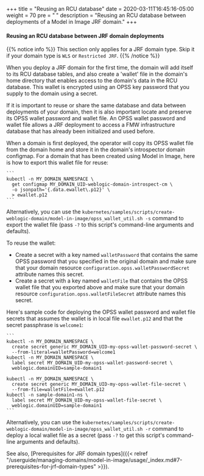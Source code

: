 +++
title = "Reusing an RCU database"
date = 2020-03-11T16:45:16-05:00
weight = 70
pre = "<b> </b>"
description = "Reusing an RCU database between deployments of a Model in Image JRF domain."
+++

#### Reusing an RCU database between JRF domain deployments

{{% notice info %}} This section only applies for a JRF domain type. Skip it if your domain type is `WLS` or `Restricted JRF`.
{{% /notice %}}

When you deploy a JRF domain for the first time, the domain will add itself to its RCU database tables, and also create a 'wallet' file in the domain's home directory that enables access to the domain's data in the RCU database. This wallet is encrypted using an OPSS key password that you supply to the domain using a secret.

If it is important to reuse or share the same database and data between deployments of your domain, then it is also important locate and preserve its OPSS wallet password and wallet file. An OPSS wallet password and wallet file allows a JRF deployment to access a FMW infrastructure database that has already been initialized and used before.

When a domain is first deployed, the operator will copy its OPSS wallet file from the domain home and store it in the domain's introspector domain configmap. For a domain that has been created using Model in Image, here is how to export this wallet file for reuse:

    ```
    kubectl -n MY_DOMAIN_NAMESPACE \
      get configmap MY_DOMAIN_UID-weblogic-domain-introspect-cm \
      -o jsonpath='{.data.ewallet\.p12}' \
      > ewallet.p12
    ```

Alternatively, you can use the `kubernetes/samples/scripts/create-weblogic-domain/model-in-image/opss_wallet_util.sh -s` command to export the wallet file (pass `-?` to this script's command-line arguments and defaults).

To reuse the wallet:
  - Create a secret with a key named `walletPassword` that contains the same OPSS password that you specified in the original domain and make sure that your domain resource `configuration.opss.walletPasswordSecret` attribute names this secret.
  - Create a secret with a key named `walletFile` that contains the OPSS wallet file that you exported above and make sure that your domain resource `configuration.opss.walletFileSecret` attribute names this secret.

Here's sample code for deploying the OPSS wallet password and wallet file secrets that assumes the wallet is in local file `ewallet.p12` and that the secret passphrase is `welcome1`:

    ```
    kubectl -n MY_DOMAIN_NAMESPACE \
      create secret generic MY_DOMAIN_UID-my-opss-wallet-password-secret \
      --from-literal=walletPassword=welcome1
    kubectl -n MY_DOMAIN_NAMESPACE \
      label secret MY_DOMAIN_UID-my-opss-wallet-password-secret \
      weblogic.domainUID=sample-domain1

    kubectl -n MY_DOMAIN_NAMESPACE \
      create secret generic MY_DOMAIN_UID-my-opss-wallet-file-secret \
      --from-file=walletFile=ewallet.p12
    kubectl -n sample-domain1-ns \
      label secret MY_DOMAIN_UID-my-opss-wallet-file-secret \
      weblogic.domainUID=sample-domain1
    ```

Alternatively, you can use the `kubernetes/samples/scripts/create-weblogic-domain/model-in-image/opss_wallet_util.sh -r` command to deploy a local wallet file as a secret (pass `-?` to get this script's command-line arguments and defaults).

See also, [Prerequisites for JRF domain types]({{< relref "/userguide/managing-domains/model-in-image/usage/_index.md#7-prerequisites-for-jrf-domain-types" >}}).

